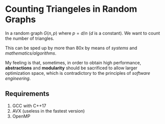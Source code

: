 # Counting Triangeles in Random Graphs

In a random graph $G(n, p)$ where $p = d/n$ ($d$ is a constant). We want to count the number of triangles.

This can be sped up by more than 80x by means of *systems* and *mathematics/algorithms*.

My feeling is that, sometimes, in order to obtain high performance, **abstractions** and **modularity** should be sacrificed to allow larger optimization space, which is contradictory to the principles of *software engineering*.

## Requirements
1. GCC with C++17
2. AVX (useless in the fastest version)
3. OpenMP
